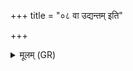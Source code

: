 +++
title = "०८ वा उद्यन्तम् इति"

+++
<details><summary>मूलम् (GR)</summary>

(…) वा उद्यन्तम् इति (…) । +++(see 4a)+++  
उद्यतीम् एव (…) ॥ +++(see 4bcd)+++
</details>